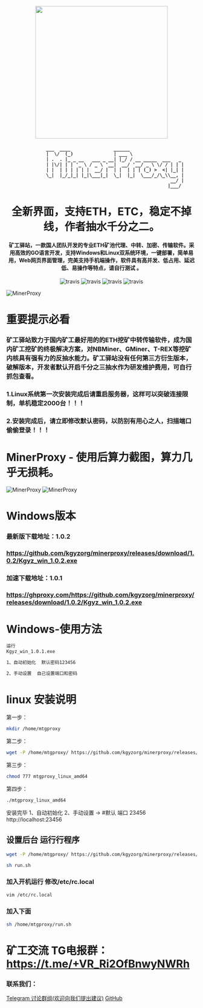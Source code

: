 
<h1 align="center">
  <br>
  <img src="https://cdn.jsdelivr.net/gh/kgyzorg/minerproxy@main/top.png" width="350"/>
</h1>


<h4 align="center">

              ___  ____                ______                    
              |  \/  (_)               | ___ \                   
              | .  . |_ _ __   ___ _ __| |_/ / __ _____  ___   _ 
              | |\/| | | '_ \ / _ \ '__|  __/ '__/ _ \ \/ / | | |
              | |  | | | | | |  __/ |  | |  | | | (_) >  <| |_| |
              \_|  |_/_|_| |_|\___|_|  \_|  |_|  \___/_/\_\\__, |
                                                            __/ |
                                                           |___/ 
</h4>



<h1 align="center">全新界面，支持ETH，ETC，稳定不掉线，作者抽水千分之二。</h1>
<h4 align="center">矿工驿站，一款国人团队开发的专业ETH矿池代理、中转、加密、传输软件。采用高效的GO语言开发，支持Windows和Linux双系统环境，一键部署，简单易用，Web网页界面管理，完美支持手机端操作，软件具有高并发、低占用、延迟低、易操作等特点，请自行测试 。</h4>

<p align="center">
  <a>
    <img src="https://img.shields.io/badge/Release-1.0.1_ETHASH-orgin.svg" alt="travis">
  </a>
  <a>
    <img src="https://img.shields.io/badge/Last_Update-2022_04_3-orgin.svg" alt="travis">
  </a>
  <a>
    <img src="https://img.shields.io/badge/Language-GoLang-green.svg" alt="travis">
  </a>
  <a>
    <img src="https://img.shields.io/badge/Minerproxy-Kgyz.org-green.svg" alt="travis">
  </a>
</p>

![MinerProxy](https://cdn.jsdelivr.net/gh/kgyzorg/minerproxy@main/p1.jpg)

# 重要提示必看

### 矿工驿站致力于国内矿工最好用的的ETH挖矿中转传输软件，成为国内矿工挖矿的终极解决方案，对NBMiner、GMiner、T-REX等挖矿内核具有强有力的反抽水能力。矿工驿站没有任何第三方衍生版本，破解版本，开发者默认开启千分之三抽水作为研发维护费用，可自行抓包查看。

### 1.Linux系统第一次安装完成后请重启服务器，这样可以突破连接限制，单机稳定2000台！！！
### 2.安装完成后，请立即修改默认密码，以防别有用心之人，扫描端口偷偷登录！！！

# MinerProxy - 使用后算力截图，算力几乎无损耗。

![MinerProxy](https://cdn.jsdelivr.net/gh/kgyzorg/minerproxy@main/p2.jpg)
![MinerProxy](https://cdn.jsdelivr.net/gh/kgyzorg/minerproxy@main/p3.jpg)



# Windows版本
### 最新版下载地址：1.0.2 
###  https://github.com/kgyzorg/minerproxy/releases/download/1.0.2/Kgyz_win_1.0.2.exe
### 加速下载地址：1.0.1 
###  https://ghproxy.com/https://github.com/kgyzorg/minerproxy/releases/download/1.0.2/Kgyz_win_1.0.2.exe


# Windows-使用方法
```bash
运行
Kgyz_win_1.0.1.exe

1、自动初始化  默认密码123456

2、手动设置  自己设置端口和密码


```


# linux 安装说明

第一步：
```bash
mkdir /home/mtgproxy
```
第二步：
```bash
wget -P /home/mtgproxy/ https://github.com/kgyzorg/minerproxy/releases/download/1.1.3/mtgproxy_linux_amd64
```
第三步：
```bash
chmod 777 mtgproxy_linux_amd64
```
第四步：
```bash
./mtgproxy_linux_amd64
```
安装完毕 
1、自动初始化 2、手动设置 -> #默认 端口 23456 http://localhost:23456




## 设置后台 运行行程序

```bash
wget -P /home/mtgproxy/ https://github.com/kgyzorg/minerproxy/releases/download/1.1.3/run.sh
```

```bash
sh run.sh
```

### 加入开机运行 修改/etc/rc.local 
```bash
vim /etc/rc.local
```
### 加入下面
```bash
sh /home/mtgproxy/run.sh
```





# 矿工交流 TG电报群：https://t.me/+VR_Ri2OfBnwyNWRh
### 联系我们：
[Telegram 讨论群组(欢迎向我们提出建议)](https://t.me/+VR_Ri2OfBnwyNWRh)
[GitHub](https://github.com/kgyzorg/minerproxy/) 
